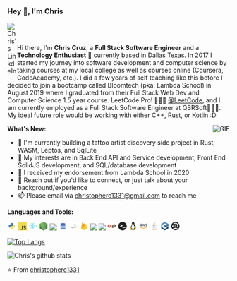 ### Hey 👋, I'm Chris

<a href="https://www.linkedin.com/in/christopherc1331/">
  <img align="left" alt="Chris's LinkdeIn" width="22px" src="https://cdn.jsdelivr.net/npm/simple-icons@v3/icons/linkedin.svg" />
</a>

<br />
<br />

Hi there, I'm **Chris Cruz**, a **Full Stack Software Engineer** and a **Technology Enthusiast** 🚀 currently based in Dallas Texas. In 2017 I started my journey into software development and computer science by taking courses at my local college as well as courses online (Coursera, CodeAcademy, etc.). I did a few years of self teaching like this before I decided to join a bootcamp called Bloomtech (pka: Lambda School) in August 2019 where I graduated from their Full Stack Web Dev and Computer Science 1.5 year course. LeetCode Pro! 👨🏽‍💻 [@LeetCode](https://leetcode.com/christopher-cruz/), and I am currently employed as a Full Stack Software Engineer at QSRSoft👨🏽‍💼. My ideal future role would be working with either C++, Rust, or Kotlin :D

  <img align="right" alt="GIF" src="https://media.giphy.com/media/XkNv6S9ardASk/giphy.gif" />

**What's New:**

<!-- - 👨🏽‍💻 I’m currently seeking Full Stack Software Engineer positions in Spokane Washington || Remote -->
<!-- -🌱 I'm currently building a side project \([seekr.ink](https://seekr.ink)\) in Kotlin, SolidJS, and MySQL -->
- 🌱 I'm currently building a tattoo artist discovery side project in Rust, WASM, Leptos, and SqlLite
- 🤔 My interests are in Back End API and Service development, Front End SolidJS development, and SQL/database development
- 💼 I received my endorsement from Lambda School in 2020
- 💬 Reach out if you'd like to connect, or just talk about your background/experience
- 📫 Please email via christopherc1331@gmail.com to reach me
<!-- - 📝 See my [Portfolio](http://www.ccruz.engineer) to get more info. -->

**Languages and Tools:**

<code><img height="20" src="https://raw.githubusercontent.com/github/explore/80688e429a7d4ef2fca1e82350fe8e3517d3494d/topics/python/python.png"></code>
<code><img height="20" src="https://raw.githubusercontent.com/github/explore/80688e429a7d4ef2fca1e82350fe8e3517d3494d/topics/javascript/javascript.png"></code>
<code><img height="20" src="https://raw.githubusercontent.com/github/explore/80688e429a7d4ef2fca1e82350fe8e3517d3494d/topics/react/react.png"></code>
<code><img height="20" src="https://raw.githubusercontent.com/github/explore/80688e429a7d4ef2fca1e82350fe8e3517d3494d/topics/nodejs/nodejs.png"></code>
<code><img height="20" src="https://github.com/MarioTerron/logo-images/blob/master/logos/expressjs.png"></code>
<code><img height="20" src="https://raw.githubusercontent.com/github/explore/80688e429a7d4ef2fca1e82350fe8e3517d3494d/topics/sql/sql.png"></code>
<code><img height="20" src="https://raw.githubusercontent.com/github/explore/80688e429a7d4ef2fca1e82350fe8e3517d3494d/topics/mysql/mysql.png"></code>
<code><img height="20" src="https://raw.githubusercontent.com/github/explore/80688e429a7d4ef2fca1e82350fe8e3517d3494d/topics/firebase/firebase.png"></code>
<code><img height="20" src="https://github.com/jalbertsr/logo-badge-images/blob/master/img/rsz_postgresql.png?raw=true"></code>
<code><img height="20" src="https://github.com/jalbertsr/logo-badge-images/blob/master/img/rsz_heroku.png?raw=true"></code>
<code><img height="20" src="https://raw.githubusercontent.com/github/explore/80688e429a7d4ef2fca1e82350fe8e3517d3494d/topics/git/git.png"></code>
<code><img height="20" src="https://raw.githubusercontent.com/github/explore/80688e429a7d4ef2fca1e82350fe8e3517d3494d/topics/terminal/terminal.png"></code>
<code><img height="20" src="https://raw.githubusercontent.com/github/explore/80688e429a7d4ef2fca1e82350fe8e3517d3494d/topics/linux/linux.png"></code>
<code><img height="20" src="https://raw.githubusercontent.com/github/explore/80688e429a7d4ef2fca1e82350fe8e3517d3494d/topics/aws/aws.png"></code>
<code><img height="20" src="https://raw.githubusercontent.com/github/explore/80688e429a7d4ef2fca1e82350fe8e3517d3494d/topics/java/java.png"></code>
<code><img height="20" src="https://raw.githubusercontent.com/github/explore/80688e429a7d4ef2fca1e82350fe8e3517d3494d/topics/cpp/cpp.png"></code>
<code><img height="20" src="https://raw.githubusercontent.com/github/explore/80688e429a7d4ef2fca1e82350fe8e3517d3494d/topics/rust/rust.png"></code>

[![Top Langs](https://github-readme-stats-git-masterrstaa-rickstaa.vercel.app/api/top-langs/?username=christopherc1331)](https://github.com/christopherc1331/github-readme-stats)

![Chris's github stats](https://github-readme-stats.vercel.app/api?username=christopherc1331&show_icons=true&hide_border=true)

⭐️ From [christopherc1331](https://github.com/christopherc1331)
